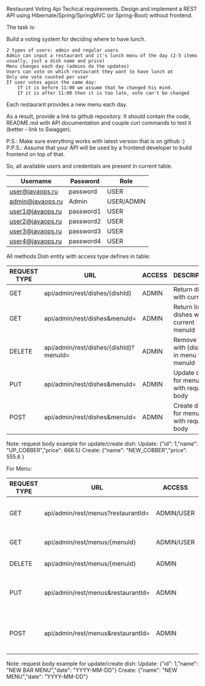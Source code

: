 Restaurant Voting Api
Techical requirements.
Design and implement a REST API using Hibernate/Spring/SpringMVC (or Spring-Boot) without frontend.

The task is:

Build a voting system for deciding where to have lunch.

    2 types of users: admin and regular users
    Admin can input a restaurant and it's lunch menu of the day (2-5 items usually, just a dish name and price)
    Menu changes each day (admins do the updates)
    Users can vote on which restaurant they want to have lunch at
    Only one vote counted per user
    If user votes again the same day:
        If it is before 11:00 we assume that he changed his mind.
        If it is after 11:00 then it is too late, vote can't be changed

Each restaurant provides a new menu each day.

As a result, provide a link to github repository. It should contain the code, README.md with API documentation and couple curl commands to test it (better - link to Swagger).

P.S.: Make sure everything works with latest version that is on github :)
P.P.S.: Assume that your API will be used by a frontend developer to build frontend on top of that.

So, all available users and credentials are present in current table.

| Username         | Password  | Role       |
|------------------|-----------|------------|
| user@javaops.ru  | password  | USER       |
| admin@javaops.ru | Admin     | USER/ADMIN |
| user1@javaops.ru | password1 | USER       |
| user2@javaops.ru | password2 | USER       |
| user3@javaops.ru | password3 | USER       |
| user4@javaops.ru | password4 | USER       |

All methods Dish entity with access type defines in table:

| REQUEST TYPE         | URL  | ACCESS       | DESCRIPTION|
|------------------|-----------|------------|------------|
| GET | api/admin/rest/dishes/{dishId}  | ADMIN       | Return dish with current id
| GET | api/admin/rest/dishes&menuId=     | ADMIN | Return list of dishes with current menuId
| DELETE | api/admin/rest/dishes/{dishId}?menuId= | ADMIN       | Remove dish with {dishId} in menu with menuId
| PUT | api/admin/rest/dishes&menuId= | ADMIN       | Update dish for menuId with request body
| POST | api/admin/rest/dishes&menuId= | ADMIN       |Create dish for menuId with request body

Note: request body example for update/create dish:
Update:  {"id": 1,"name": "UP_COBBER","price": 666.5}
Create: {"name": "NEW_COBBER","price": 555.6 }


For Menu:

| REQUEST TYPE         | URL  | ACCESS       | DESCRIPTION|
|------------------|-----------|------------|------------|
| GET | api/admin/rest/menus?restaurantId=  | ADMIN/USER       | Return menu list with dish for restaurantId
| GET | api/admin/rest/menus/{menuId}   | ADMIN/USER | Return menu with dishes for menuId
| DELETE | api/admin/rest/menus/{menuId} | ADMIN       | Remove menu with {menuId} 
| PUT | api/admin/rest/menus&restaurantId= | ADMIN       | Update menu for restaurantId with request body
| POST | api/admin/rest/menus&restaurantId= | ADMIN       |Create menu for restaurantId with request body

Note: request body example for update/create dish:
Update:  {"id": 1,"name": "NEW BAR MENU","date": "YYYY-MM-DD"}
Create: {"name": "NEW MENU","date": "YYYY-MM-DD"}

